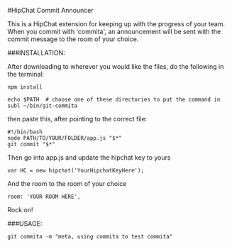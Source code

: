 #HipChat Commit Announcer

This is a HipChat extension for keeping up with the progress of your team. When you commit with 'commita', an announcement will be sent with the commit message to the room of your choice.

###INSTALLATION:

After downloading to wherever you would like the files, do the following in the terminal:

`npm install`

```
echo $PATH  # choose one of these directories to put the command in
subl ~/bin/git-commita
```

then paste this, after pointing to the correct file:

```
#!/bin/bash
node PATH/TO/YOUR/FOLDER/app.js "$*"
git commit "$*"
```
Then go into app.js and update the hipchat key to yours

`var HC = new hipchat('YourHipchatKeyHere');`

And the room to the room of your choice

`room: 'YOUR ROOM HERE',`

Rock on!

###USAGE:

`git commita -m "meta, using commita to test commita"`
